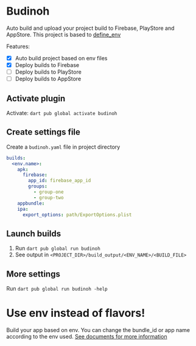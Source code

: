 # Budinoh

Auto build and upload your project build to Firebase, PlayStore and AppStore.
This project is based to [define_env](https://pub.dev/packages/define_env)

Features:
- [x] Auto build project based on env files
- [x] Deploy builds to Firebase
- [ ] Deploy builds to PlayStore
- [ ] Deploy builds to AppStore

## Activate plugin
Activate: `dart pub global activate budinoh`

## Create settings file
Create a `budinoh.yaml` file in project directory
```yaml
builds:
  <env.name>:
    apk:
      firebase:
        app_id: firebase_app_id
        groups:
          - group-one
          - group-two
    appbundle:
    ipa:
      export_options: path/ExportOptions.plist
```

## Launch builds
1. Run `dart pub global run budinoh`
2. See output in `<PROJECT_DIR>/build_output/<ENV_NAME>/<BUILD_FILE>`

## More settings
Run `dart pub global run budinoh -help`

# Use env instead of flavors!
Build your app based on env. You can change the bundle_id or app name according to the env used.
[See documents for more information](ENV_INSTEAD_FLAVOUR.md)
